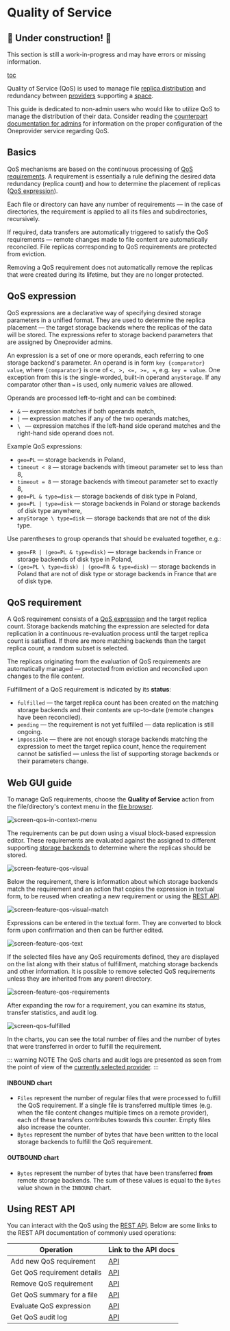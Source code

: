 # Quality of Service

## 🚧 Under construction! 🚧

This section is still a work-in-progress and may have errors or missing information.  

[toc][1]

Quality of Service (QoS) is used to manage file [replica distribution][] and redundancy
between [providers][] supporting a [space][].

This guide is dedicated to non-admin users who would like to utilize QoS to manage
the distribution of their data. Consider reading the [counterpart documentation for admins][admin-qos]
for information on the proper configuration of the Oneprovider service regarding QoS.

## Basics

QoS mechanisms are based on the continuous processing of [QoS requirements][].
A requirement is essentially a rule defining the desired data redundancy (replica count)
and how to determine the placement of replicas ([QoS expression][]).

Each file or directory can have any number of requirements — in the case of directories, the requirement
is applied to all its files and subdirectories, recursively.

If required, data transfers are automatically triggered to satisfy the QoS requirements — remote
changes made to file content are automatically reconciled. File replicas corresponding to
QoS requirements are protected from eviction.

Removing a QoS requirement does not automatically remove the replicas that were created during its
lifetime, but they are no longer protected.

## QoS expression

QoS expressions are a declarative way of specifying desired storage parameters in a unified format.
They are used to determine the replica placement — the target storage backends where the replicas
of the data will be stored. The expressions refer to storage backend parameters that are assigned
by Oneprovider admins.

An expression is a set of one or more operands, each referring to one storage backend's parameter.
An operand is in form `key {comparator} value`, where `{comparator}` is one of `<, >, <=, >=, =`,
e.g. `key = value`. One exception from this is the single-worded, built-in operand `anyStorage`.
If any comparator other than `=` is used, only numeric values are allowed.

Operands are processed left-to-right and can be combined:

* `&` — expression matches if both operands match,
* `|` — expression matches if any of the two operands matches,
* `\ ` — expression matches if the left-hand side operand matches and the right-hand side operand does not.

Example QoS expressions:

* `geo=PL` — storage backends in Poland,
* `timeout < 8` — storage backends with timeout parameter set to less than 8,
* `timeout = 8` — storage backends with timeout parameter set to exactly 8,
* `geo=PL & type=disk` — storage backends of disk type in Poland,
* `geo=PL | type=disk` — storage backends in Poland or storage backends of disk type anywhere,
* `anyStorage \ type=disk` — storage backends that are not of the disk type.

Use parentheses to group operands that should be evaluated together, e.g.:

* `geo=FR | (geo=PL & type=disk)` — storage backends in France or storage backends of disk type in Poland,
* `(geo=PL \ type=disk) | (geo=FR & type=disk)` — storage backends in Poland that are not of disk type or
  storage backends in France that are of disk type.

## QoS requirement

A QoS requirement consists of a [QoS expression][] and the target replica count.
Storage backends matching the expression are selected for data replication in a continuous re-evaluation
process until the target replica count is satisfied. If there are more matching backends than
the target replica count, a random subset is selected.

The replicas originating from the evaluation of QoS requirements are automatically managed —
protected from eviction and reconciled upon changes to the file content.

Fulfillment of a QoS requirement is indicated by its **status**:

* `fulfilled` — the target replica count has been created on the matching storage backends
  and their contents are up-to-date (remote changes have been reconciled).
* `pending` — the requirement is not yet fulfilled — data replication is still ongoing.
* `impossible` — there are not enough storage backends matching the expression to meet the target
  replica count, hence the requirement cannot be satisfied — unless the list of supporting storage backends
  or their parameters change.

## Web GUI guide

To manage QoS requirements, choose the **Quality of Service** action from the file/directory's
context menu in the [file browser][].

![screen-qos-in-context-menu][]

The requirements can be put down using a visual block-based expression editor. These
requirements are evaluated against the assigned to different supporting
[storage backends][] to determine where the replicas should be stored.

![screen-feature-qos-visual][]

Below the requirement, there is information about which storage backends match the requirement
and an action that copies the expression in textual form, to be reused when
creating a new requirement or using the [REST API][using-rest-api].

![screen-feature-qos-visual-match][]

Expressions can be entered in the textual form. They are converted to block form
upon confirmation and then can be further edited.

![screen-feature-qos-text][]

If the selected files have any QoS requirements defined, they are displayed on
the list along with their status of fulfillment, matching storage backends and other
information. It is possible to remove selected QoS requirements unless they
are inherited from any parent directory.

![screen-feature-qos-requirements][]

After expanding the row for a requirement, you can examine its status, transfer statistics,
and audit log.

![screen-qos-fulfilled][]

In the charts, you can see the total number of files and the number of bytes that were
transferred in order to fulfill the requirement.

::: warning NOTE
The QoS charts and audit logs are presented as seen from the point of view of the
[currently selected provider][7].
:::

#### INBOUND chart

* `Files` represent the number of regular files that were processed to fulfill the QoS requirement.
  If a single file is transferred multiple times (e.g. when the file content changes multiple times on
  a remote provider), each of these transfers contributes towards this counter.
  Empty files also increase the counter.
* `Bytes` represent the number of bytes that have been written to the local storage backends to fulfill the QoS requirement.

#### OUTBOUND chart

* `Bytes` represent the number of bytes that have been transferred **from** remote storage backends.
  The sum of these values is equal to the `Bytes` value shown in the `INBOUND` chart.

## Using REST API

You can interact with the QoS using the [REST API][].
Below are some links to the REST API documentation of commonly used operations:

<!-- @TODO VFS-6428 Add examples of retrieving storage QoS parameters -->

| Operation                   | Link to the API docs           |
| --------------------------- | ------------------------------ |
| Add new QoS requirement     | [API][add-qos-requirement]     |
| Get QoS requirement details | [API][get-qos-requirement]     |
| Remove QoS requirement      | [API][remove-qos-requirement]  |
| Get QoS summary for a file  | [API][get-qos-summary]         |
| Evaluate QoS expression     | [API][evaluate-qos-expression] |
| Get QoS audit log           | [API][get-qos-audit-log]       |

<!-- references -->

[1]: <>

[replica distribution]: ./data-distribution.md

[providers]: ./providers.md

[space]: ./spaces.md

[admin-qos]: ../admin-guide/oneprovider/configuration/qos.md

[QoS requirements]: #qos-requirement

[QoS expression]: #qos-expression

[using-rest-api]: #using-rest-api

[REST API]: ./rest-api.md

[add-qos-requirement]: https://onedata.org/#/home/api/stable/oneprovider?anchor=operation/add_qos_requirement

[get-qos-requirement]: https://onedata.org/#/home/api/stable/oneprovider?anchor=operation/get_qos_requirement

[remove-qos-requirement]: https://onedata.org/#/home/api/stable/oneprovider?anchor=operation/remove_qos_requirement

[get-qos-audit-log]: https://onedata.org/#/home/api/stable/oneprovider?anchor=operation/get_qos_requirement_audit_log

[get-qos-summary]: https://onedata.org/#/home/api/stable/oneprovider?anchor=operation/get_file_qos_summary

[evaluate-qos-expression]: https://onedata.org/#/home/api/stable/oneprovider?anchor=operation/evaluate_qos_expression

[file browser]: web-file-browser.md#qos

[storage backends]: ../admin-guide/oneprovider/configuration/storage-backends.md

[7]: web-file-browser.md#switching-between-providers

[screen-qos-in-context-menu]: ../../images/user-guide/qos/context_menu.png

[screen-feature-qos-visual]: ../../images/user-guide/qos/feature-qos-visual.png

[screen-feature-qos-visual-match]: ../../images/user-guide/qos/feature-qos-visual-match.png

[screen-feature-qos-text]: ../../images/user-guide/qos/feature-qos-text.png

[screen-feature-qos-requirements]: ../../images/user-guide/qos/feature-qos-requirements.png

[screen-qos-fulfilled]: ../../images/user-guide/qos/modal_fulfilled.png
